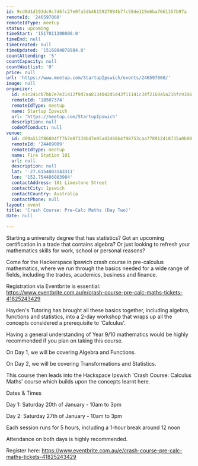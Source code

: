 ```yaml
---
id: 9cd0d1d193dc9c7d6fc27e0fa5db4615927094b7fc58de119e6ba7661357b97a
remoteId: '246597060'
remoteIdType: meetup
status: upcoming
timeStart: '1517011200000.0'
timeEnd: null
timeCreated: null
timeUpdated: '1516804078984.0'
countAttending: '5'
countCapacity: null
countWaitlist: '0'
price: null
url: 'https://www.meetup.com/StartupIpswich/events/246597060/'
image: null
organizer:
  id: e1c241cb7bb7e7e31412f9d7aa8134042d5d43f11141c34f2168a5a21bfc9386
  remoteId: '18507374'
  remoteIdType: meetup
  name: Startup Ipswich
  url: 'https://meetup.com/StartupIpswich'
  description: null
  codeOfConduct: null
venue:
  id: d09a513f86804ff7b7e07339b47e05a43468b4f98753caa778912418735a0b90
  remoteId: '24409009'
  remoteIdType: meetup
  name: Fire Station 101
  url: null
  description: null
  lat: '-27.6154003143311'
  lon: '152.754486083984'
  contactAddress: 101 Limestone Street
  contactCity: Ipswich
  contactCountry: Australia
  contactPhone: null
layout: event
title: 'Crash Course: Pre-Calc Maths (Day Two)'
date: null

---
```

<p>Starting a university degree that has statistics? Got an upcoming certification in a trade that contains algebra? Or just looking to refresh your mathematics skills for work, school or personal reasons?</p> <p>Come for the Hackerspace Ipswich crash course in pre-calculus mathematics, where we run through the basics needed for a wide range of fields, including the trades, academics, business and finance.</p> <p>Registration via Eventbrite is essential: <a href="https://www.eventbrite.com.au/e/crash-course-pre-calc-maths-tickets-41825243429" class="linkified">https://www.eventbrite.com.au/e/crash-course-pre-calc-maths-tickets-41825243429</a></p> <p>Hayden's Tutoring has brought all these basics together, including algebra, functions and statistics, into a 2-day workshop that wraps up all the concepts considered a prerequisite to 'Calculus'.</p> <p>Having a general understanding of Year 9/10 mathematics would be highly recommended if you plan on taking this course.</p> <p>On Day 1, we will be covering Algebra and Functions.</p> <p>On Day 2, we will be covering Transformations and Statistics.</p> <p>This course then leads into the Hackspace Ipswich 'Crash Course: Calculus Maths' course which builds upon the concepts learnt here.</p> <p>Dates &amp; Times</p> <p>Day 1: Saturday 20th of January - 10am to 3pm</p> <p>Day 2: Saturday 27th of January - 10am to 3pm</p> <p>Each session runs for 5 hours, including a 1-hour break around 12 noon</p> <p>Attendance on both days is highly recommended.</p> <p>Register here: <a href="https://www.eventbrite.com.au/e/crash-course-pre-calc-maths-tickets-41825243429" class="linkified">https://www.eventbrite.com.au/e/crash-course-pre-calc-maths-tickets-41825243429</a></p> 
